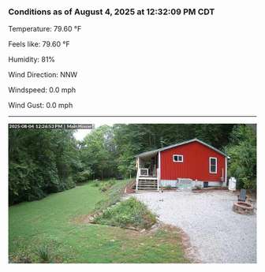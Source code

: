### Conditions as of August 4, 2025 at 12:32:09 PM CDT 

Temperature: 79.60 &deg;F

Feels like: 79.60 &deg;F

Humidity: 81%

Wind Direction: NNW

Windspeed: 0.0 mph

Wind Gust: 0.0 mph

---

<img src="./images/latest.jpeg"/>

